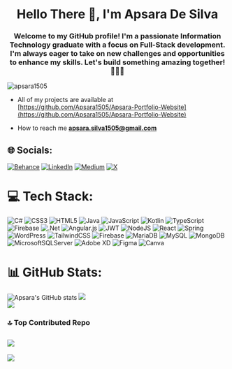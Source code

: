 <h1 align="center">Hello There 👋, I'm Apsara De Silva</h1>
<h3 align="center">Welcome to my GitHub profile! I'm a passionate Information Technology graduate with a focus on Full-Stack development. I'm always eager to take on new challenges and opportunities to enhance my skills. Let's build something amazing together! 👨🏽‍💻</h3>

<p align="left"> <img src="https://komarev.com/ghpvc/?username=apsara1505&label=Profile%20views&color=0e75b6&style=flat" alt="apsara1505" /> </p>

- All of my projects are available at [https://github.com/Apsara1505/Apsara-Portfolio-Website](https://github.com/Apsara1505/Apsara-Portfolio-Website)

- How to reach me **apsara.silva1505@gmail.com**

## 🌐 Socials:
[![Behance](https://img.shields.io/badge/Behance-1769ff?logo=behance&logoColor=white)](https://behance.net/https://www.behance.net/aapdesilva) [![LinkedIn](https://img.shields.io/badge/LinkedIn-%230077B5.svg?logo=linkedin&logoColor=white)](https://linkedin.com/in/https://www.linkedin.com/in/apsara-pd-silva/) [![Medium](https://img.shields.io/badge/Medium-12100E?logo=medium&logoColor=white)](https://medium.com/@https://medium.com/@apsaradesilva) [![X](https://img.shields.io/badge/X-black.svg?logo=X&logoColor=white)](https://x.com/https://twitter.com/Saara1505) 

# 💻 Tech Stack:
![C#](https://img.shields.io/badge/c%23-%23239120.svg?style=for-the-badge&logo=csharp&logoColor=white) ![CSS3](https://img.shields.io/badge/css3-%231572B6.svg?style=for-the-badge&logo=css3&logoColor=white) ![HTML5](https://img.shields.io/badge/html5-%23E34F26.svg?style=for-the-badge&logo=html5&logoColor=white) ![Java](https://img.shields.io/badge/java-%23ED8B00.svg?style=for-the-badge&logo=openjdk&logoColor=white) ![JavaScript](https://img.shields.io/badge/javascript-%23323330.svg?style=for-the-badge&logo=javascript&logoColor=%23F7DF1E) ![Kotlin](https://img.shields.io/badge/kotlin-%237F52FF.svg?style=for-the-badge&logo=kotlin&logoColor=white) ![TypeScript](https://img.shields.io/badge/typescript-%23007ACC.svg?style=for-the-badge&logo=typescript&logoColor=white) ![Firebase](https://img.shields.io/badge/firebase-%23039BE5.svg?style=for-the-badge&logo=firebase) ![.Net](https://img.shields.io/badge/.NET-5C2D91?style=for-the-badge&logo=.net&logoColor=white) ![Angular.js](https://img.shields.io/badge/angular.js-%23E23237.svg?style=for-the-badge&logo=angularjs&logoColor=white) ![JWT](https://img.shields.io/badge/JWT-black?style=for-the-badge&logo=JSON%20web%20tokens) ![NodeJS](https://img.shields.io/badge/node.js-6DA55F?style=for-the-badge&logo=node.js&logoColor=white) ![React](https://img.shields.io/badge/react-%2320232a.svg?style=for-the-badge&logo=react&logoColor=%2361DAFB) ![Spring](https://img.shields.io/badge/spring-%236DB33F.svg?style=for-the-badge&logo=spring&logoColor=white) ![WordPress](https://img.shields.io/badge/WordPress-%23117AC9.svg?style=for-the-badge&logo=WordPress&logoColor=white) ![TailwindCSS](https://img.shields.io/badge/tailwindcss-%2338B2AC.svg?style=for-the-badge&logo=tailwind-css&logoColor=white) ![Firebase](https://img.shields.io/badge/Firebase-039BE5?style=for-the-badge&logo=Firebase&logoColor=white) ![MariaDB](https://img.shields.io/badge/MariaDB-003545?style=for-the-badge&logo=mariadb&logoColor=white) ![MySQL](https://img.shields.io/badge/mysql-%2300000f.svg?style=for-the-badge&logo=mysql&logoColor=white) ![MongoDB](https://img.shields.io/badge/MongoDB-%234ea94b.svg?style=for-the-badge&logo=mongodb&logoColor=white) ![MicrosoftSQLServer](https://img.shields.io/badge/Microsoft%20SQL%20Server-CC2927?style=for-the-badge&logo=microsoft%20sql%20server&logoColor=white) ![Adobe XD](https://img.shields.io/badge/Adobe%20XD-470137?style=for-the-badge&logo=Adobe%20XD&logoColor=#FF61F6) ![Figma](https://img.shields.io/badge/figma-%23F24E1E.svg?style=for-the-badge&logo=figma&logoColor=white) ![Canva](https://img.shields.io/badge/Canva-%2300C4CC.svg?style=for-the-badge&logo=Canva&logoColor=white)

# 📊 GitHub Stats:
![Apsara's GitHub stats](https://github-readme-stats.vercel.app/api?username=apsara1505&show_icons=true&theme=radical&hide_rank=false)
![](https://github-readme-streak-stats.herokuapp.com/?user=apsara1505&theme=dark&hide_border=false)<br/>
![](https://github-readme-stats.vercel.app/api/top-langs/?username=apsara1505&theme=dark&hide_border=false&include_all_commits=false&count_private=false&layout=compact)

### 🔝 Top Contributed Repo
![](https://github-contributor-stats.vercel.app/api?username=apsara1505&limit=5&theme=monokai&combine_all_yearly_contributions=true)
---
[![](https://visitcount.itsvg.in/api?id=apsara1505&icon=0&color=5)](https://visitcount.itsvg.in)

<!-- Proudly created with GPRM ( https://gprm.itsvg.in ) -->
